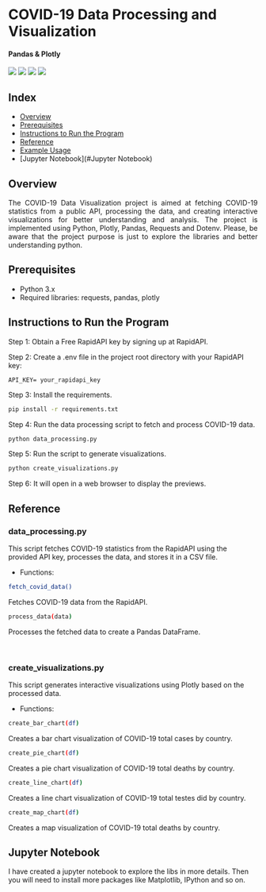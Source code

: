 # COVID-19 Data Processing and Visualization
#### Pandas & Plotly 
<p>
    <img src="https://img.shields.io/static/v1?label=&message=Python&color=yellow&style=for-the-badge&logo=Python"/>
    <img src="https://img.shields.io/static/v1?label=&message=RapidAPI&color=blue&style=for-the-badge&logo="/>
    <img src="http://img.shields.io/static/v1?label=STATUS&message=completed&color=success&style=for-the-badge&logo"/>
    <img src="http://img.shields.io/static/v1?label=IDEA&message=INTELLIJ&color=bi=success&style=for-the-badge&logo="/>
</p>

## Index

* [Overview](#Overview)
* [Prerequisites](#Prerequisites)
* [Instructions to Run the Program](#Instructions-to-Run-the-Program)
* [Reference](#Reference)
* [Example Usage](#Example-Usage)
* [Jupyter Notebook](#Jupyter Notebook)

## Overview
<p style="text-align: justify">
  The COVID-19 Data Visualization project is aimed at fetching COVID-19 statistics from a public API, processing the data, and creating interactive visualizations for better understanding and analysis. The project is implemented using Python, Plotly, Pandas, Requests and Dotenv. Please, be aware that the project purpose is just to explore the libraries and better understanding python.
</p>


## Prerequisites

* Python 3.x
* Required libraries: requests, pandas, plotly


## Instructions to Run the Program

<p style="text-align: justify">
Step 1: Obtain a Free RapidAPI key by signing up at RapidAPI.

Step 2: Create a .env file in the project root directory with your RapidAPI key:
</p>

````
API_KEY= your_rapidapi_key
````
Step 3: Install the requirements.
````bash
pip install -r requirements.txt
````
Step 4: Run the data processing script to fetch and process COVID-19 data.
```` bash
python data_processing.py
````
Step 5: Run the script to generate visualizations.
```` bash
python create_visualizations.py
````
Step 6: It will open in a web browser to display the previews.

## Reference

### data_processing.py

This script fetches COVID-19 statistics from the RapidAPI using the provided API key, processes the data, and stores it in a CSV file.

* Functions: 

````bash
fetch_covid_data()
```` 
Fetches COVID-19 data from the RapidAPI.
````bash
process_data(data)
```` 
Processes the fetched data to create a Pandas DataFrame.

&nbsp;

### create_visualizations.py

This script generates interactive visualizations using Plotly based on the processed data.


* Functions:

````bash
create_bar_chart(df)
```` 
Creates a bar chart visualization of COVID-19 total cases by country.

````bash
create_pie_chart(df)
```` 
Creates a pie chart visualization of COVID-19 total deaths by country.
````bash
create_line_chart(df) 
```` 
 Creates a line chart visualization of COVID-19 total testes did by country.
```` bash
create_map_chart(df)
```` 
Creates a map visualization of COVID-19 total deaths by country.

## Jupyter Notebook

I have created a jupyter notebook to explore the libs in more details. Then you will need to install more packages like Matplotlib, IPython and so on.